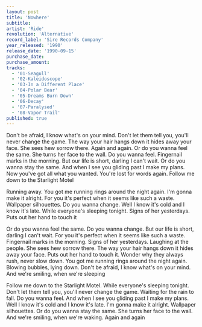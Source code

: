 ```yaml
---
layout: post
title: 'Nowhere'
subtitle: 
artist: 'Ride'
revolution: 'Alternative'
record_label: 'Sire Records Company'
year_released: '1990'
release_date: '1990-09-15'
purchase_date: 
purchase_amount: 
tracks:
  - '01-Seagull'
  - '02-Kaleidoscope'
  - '03-In a Different Place'
  - '04-Polar Bear'
  - '05-Dreams Burn Down'
  - '06-Decay'
  - '07-Paralysed'
  - '08-Vapor Trail'
published: true
---
```


Don't be afraid, I know what's on your mind. Don't let them tell you, you'll never change the game. The way your hair hangs down it hides away your face. She sees hew sorrow there. Again and again. Or do you wanna feel the same. She turns her face to the wall. Do you wanna feel. Fingernail marks in the morning. But our life is short, darling I can't wait. Or do you wanna stay the same. And when I see you gliding past I make my plans. Now you've got all what you wanted. You're lost for words again. Follow me down to the Starlight Motel

Running away. You got me running rings around the night again. I'm gonna make it alright. For you it's perfect when it seems like such a waste. Wallpaper silhouettes. Do you wanna change. Well I know it's cold and I know it's late. While everyone's sleeping tonight. Signs of her yesterdays. Puts out her hand to touch it

Or do you wanna feel the same. Do you wanna change. But our life is short, darling I can't wait. For you it's perfect when it seems like such a waste. Fingernail marks in the morning. Signs of her yesterdays. Laughing at the people. She sees hew sorrow there. The way your hair hangs down it hides away your face. Puts out her hand to touch it. Wonder why they always rush, never slow down. You got me running rings around the night again. Blowing bubbles, lying down. Don't be afraid, I know what's on your mind. And we're smiling, when we're sleeping

Follow me down to the Starlight Motel. While everyone's sleeping tonight. Don't let them tell you, you'll never change the game. Waiting for the rain to fall. Do you wanna feel. And when I see you gliding past I make my plans. Well I know it's cold and I know it's late. I'm gonna make it alright. Wallpaper silhouettes. Or do you wanna stay the same. She turns her face to the wall. And we're smiling, when we're waking. Again and again
